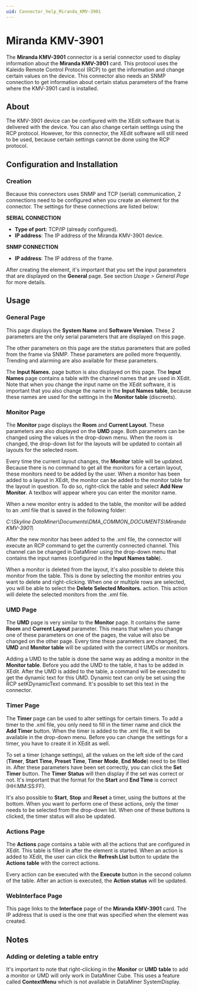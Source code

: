 ```yaml
---
uid: Connector_help_Miranda_KMV-3901
---
```


# Miranda KMV-3901

The **Miranda KMV-3901** connector is a serial connector used to display information about the **Miranda KMV-3901** card. This protocol uses the Kaleido Remote Control Protocol (RCP) to get the information and change certain values on the device. This connector also needs an SNMP connection to get information about certain status parameters of the frame where the KMV-3901 card is installed.

## About

The KMV-3901 device can be configured with the XEdit software that is delivered with the device. You can also change certain settings using the RCP protocol. However, for this connector, the XEdit software will still need to be used, because certain settings cannot be done using the RCP protocol.

## Configuration and Installation

### Creation

Because this connectors uses SNMP and TCP (serial) communication, 2 connections need to be configured when you create an element for the connector. The settings for these connections are listed below:

**SERIAL CONNECTION**

- **Type of port**: TCP/IP (already configured).
- **IP address**: The IP address of the Miranda KMV-3901 device.

**SNMP CONNECTION**

- **IP address**: The IP address of the frame.

After creating the element, it's important that you set the input parameters that are displayed on the **General** page. See section *Usage \> General Page* for more details.

## Usage

### General Page

This page displays the **System Name** and **Software Version**. These 2 parameters are the only serial parameters that are displayed on this page.

The other parameters on this page are the status parameters that are polled from the frame via SNMP. These parameters are polled more frequently. Trending and alarming are also available for these parameters.

The **Input Names.** page button is also displayed on this page. The **Input Names** page contains a table with the channel names that are used in XEdit. Note that when you change the input name on the XEdit software, it is important that you also change the name in the **Input Names table**, because these names are used for the settings in the **Monitor table** (discreets).

### Monitor Page

The **Monitor** page displays the **Room** and **Current Layout**. These parameters are also displayed on the **UMD** page. Both parameters can be changed using the values in the drop-down menu. When the room is changed, the drop-down list for the layouts will be updated to contain all layouts for the selected room.

Every time the current layout changes, the **Monitor** table will be updated. Because there is no command to get all the monitors for a certain layout, these monitors need to be added by the user. When a monitor has been added to a layout in XEdit, the monitor can be added to the monitor table for the layout in question. To do so, right-click the table and select **Add New Monitor**. A textbox will appear where you can enter the monitor name.

When a new monitor entry is added to the table, the monitor will be added to an .xml file that is saved in the following folder:

*C:\Skyline DataMiner\Documents\DMA_COMMON_DOCUMENTS\Miranda KMV-3901\\*

After the new monitor has been added to the .xml file, the connector will execute an RCP command to get the currently connected channel. This channel can be changed in DataMiner using the drop-down menu that contains the input names (configured in the **Input Names table**).

When a monitor is deleted from the layout, it's also possible to delete this monitor from the table. This is done by selecting the monitor entries you want to delete and right-clicking. When one or multiple rows are selected, you will be able to select the **Delete Selected Monitors.** action. This action will delete the selected monitors from the .xml file.

### UMD Page

The **UMD** page is very similar to the **Monitor** page. It contains the same **Room** and **Current Layout** parameter. This means that when you change one of these parameters on one of the pages, the value will also be changed on the other page. Every time these parameters are changed, the **UMD** and **Monitor table** will be updated with the correct UMDs or monitors.

Adding a UMD to the table is done the same way as adding a monitor in the **Monitor table**. Before you add the UMD to the table, it has to be added in XEdit. After the UMD is added to the table, a command will be executed to get the dynamic text for this UMD. Dynamic text can only be set using the RCP setKDynamicText command. It's possible to set this text in the connector.

### Timer Page

The **Timer** page can be used to alter settings for certain timers. To add a timer to the .xml file, you only need to fill in the timer name and click the **Add Timer** button. When the timer is added to the .xml file, it will be available in the drop-down menu. Before you can change the settings for a timer, you have to create it in XEdit as well.

To set a timer (change settings), all the values on the left side of the card (**Timer**, **Start Time**, **Preset** **Time**, **Timer** **Mode**, **End** **Mode**) need to be filled in. After these parameters have been set correctly, you can click the **Set Timer** button. The **Timer** **Status** will then display if the set was correct or not. It's important that the format for the **Start** and **End Time** is correct (HH:MM:SS:FF).

It's also possible to **Start**, **Stop** and **Reset** a timer, using the buttons at the bottom. When you want to perform one of these actions, only the timer needs to be selected from the drop-down list. When one of these buttons is clicked, the timer status will also be updated.

### Actions Page

The **Actions** page contains a table with all the actions that are configured in XEdit. This table is filled in after the element is started. When an action is added to XEdit, the user can click the **Refresh List** button to update the **Actions table** with the correct actions.

Every action can be executed with the **Execute** button in the second column of the table. After an action is executed, the **Action status** will be updated.

### WebInterface Page

This page links to the **Interface** page of the **Miranda KMV-3901** card. The IP address that is used is the one that was specified when the element was created.

## Notes

### Adding or deleting a table entry

It's important to note that right-clicking in the **Monitor** or **UMD** **table** to add a monitor or UMD will only work in DataMiner Cube. This uses a feature called **ContextMenu** which is not available in DataMiner SystemDisplay.
